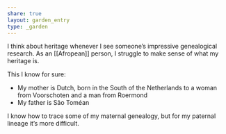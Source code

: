 ```yaml
---
share: true
layout: garden_entry
type: _garden
---
```

I think about heritage whenever I see someone’s impressive genealogical research. As an [[Afropean]] person, I struggle to make sense of what my heritage is. 

This I know for sure:
- My mother is Dutch, born in the South of the Netherlands to a woman from Voorschoten and a man from Roermond
- My father is São Toméan

I know how to trace some of my maternal genealogy, but for my paternal lineage it’s more difficult. 